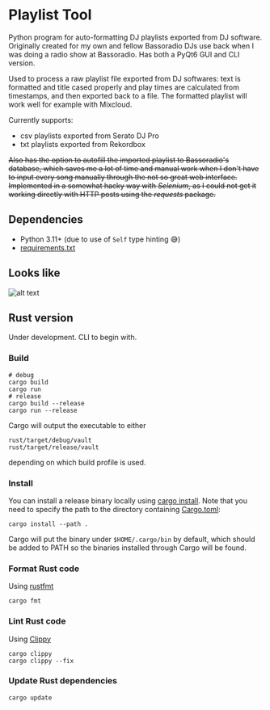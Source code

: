 # Playlist Tool

Python program for auto-formatting DJ playlists exported from DJ software.
Originally created for my own and fellow Bassoradio DJs use back when I was doing a radio show at Bassoradio.
Has both a PyQt6 GUI and CLI version.

Used to process a raw playlist file exported from DJ softwares:
text is formatted and title cased properly and play times are calculated from timestamps,
and then exported back to a file.
The formatted playlist will work well for example with Mixcloud.

Currently supports:

- csv playlists exported from Serato DJ Pro
- txt playlists exported from Rekordbox

~~Also has the option to autofill the imported playlist to Bassoradio's database,
which saves me a lot of time and manual work when I don't have to input every song manually through the not so great web interface.
Implemented in a somewhat hacky way with _Selenium_, as I could not get it working directly with HTTP posts using the _requests_ package.~~

## Dependencies

- Python 3.11+ (due to use of `Self` type hinting :sweat_smile:)
- [requirements.txt](./requirements.txt)

## Looks like

![alt text](https://github.com/Esgrove/playlistTool/blob/master/playlistformatter.png)

## Rust version

Under development. CLI to begin with.

### Build

```shell
# debug
cargo build
cargo run
# release
cargo build --release
cargo run --release
```

Cargo will output the executable to either

```shell
rust/target/debug/vault
rust/target/release/vault
```

depending on which build profile is used.

### Install

You can install a release binary locally using [cargo install](https://doc.rust-lang.org/cargo/commands/cargo-install.html).
Note that you need to specify the path to the directory containing [Cargo.toml](/Cargo.toml):

```shell
cargo install --path .
```

Cargo will put the binary under `$HOME/.cargo/bin` by default,
which should be added to PATH so the binaries installed through Cargo will be found.

### Format Rust code

Using [rustfmt](https://github.com/rust-lang/rustfmt)

```shell
cargo fmt
```

### Lint Rust code

Using [Clippy](https://github.com/rust-lang/rust-clippy)

```shell
cargo clippy
cargo clippy --fix
```

### Update Rust dependencies

```shell
cargo update
```
